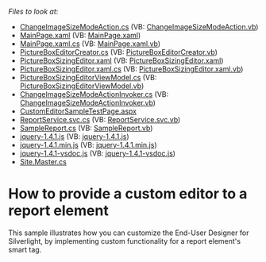 <!-- default file list -->
*Files to look at*:

* [ChangeImageSizeModeAction.cs](./CS/CustomEditorSample/ChangeImageSizeModeAction.cs) (VB: [ChangeImageSizeModeAction.vb](./VB/CustomEditorSample/ChangeImageSizeModeAction.vb))
* [MainPage.xaml](./CS/CustomEditorSample/MainPage.xaml) (VB: [MainPage.xaml](./VB/CustomEditorSample/MainPage.xaml))
* [MainPage.xaml.cs](./CS/CustomEditorSample/MainPage.xaml.cs) (VB: [MainPage.xaml.vb](./VB/CustomEditorSample/MainPage.xaml.vb))
* [PictureBoxEditorCreator.cs](./CS/CustomEditorSample/PictureBoxEditorCreator.cs) (VB: [PictureBoxEditorCreator.vb](./VB/CustomEditorSample/PictureBoxEditorCreator.vb))
* [PictureBoxSizingEditor.xaml](./CS/CustomEditorSample/PictureBoxSizingEditor.xaml) (VB: [PictureBoxSizingEditor.xaml](./VB/CustomEditorSample/PictureBoxSizingEditor.xaml))
* [PictureBoxSizingEditor.xaml.cs](./CS/CustomEditorSample/PictureBoxSizingEditor.xaml.cs) (VB: [PictureBoxSizingEditor.xaml.vb](./VB/CustomEditorSample/PictureBoxSizingEditor.xaml.vb))
* [PictureBoxSizingEditorViewModel.cs](./CS/CustomEditorSample/PictureBoxSizingEditorViewModel.cs) (VB: [PictureBoxSizingEditorViewModel.vb](./VB/CustomEditorSample/PictureBoxSizingEditorViewModel.vb))
* [ChangeImageSizeModeActionInvoker.cs](./CS/ReportService/ChangeImageSizeModeActionInvoker.cs) (VB: [ChangeImageSizeModeActionInvoker.vb](./VB/ReportService/ChangeImageSizeModeActionInvoker.vb))
* [CustomEditorSampleTestPage.aspx](./CS/ReportService/CustomEditorSampleTestPage.aspx)
* [ReportService.svc.cs](./CS/ReportService/ReportService.svc.cs) (VB: [ReportService.svc.vb](./VB/ReportService/ReportService.svc.vb))
* [SampleReport.cs](./CS/ReportService/SampleReport.cs) (VB: [SampleReport.vb](./VB/ReportService/SampleReport.vb))
* [jquery-1.4.1.js](./CS/ReportService/Scripts/jquery-1.4.1.js) (VB: [jquery-1.4.1.js](./VB/ReportService/Scripts/jquery-1.4.1.js))
* [jquery-1.4.1.min.js](./CS/ReportService/Scripts/jquery-1.4.1.min.js) (VB: [jquery-1.4.1.min.js](./VB/ReportService/Scripts/jquery-1.4.1.min.js))
* [jquery-1.4.1-vsdoc.js](./CS/ReportService/Scripts/jquery-1.4.1-vsdoc.js) (VB: [jquery-1.4.1-vsdoc.js](./VB/ReportService/Scripts/jquery-1.4.1-vsdoc.js))
* [Site.Master.cs](./CS/ReportService/Site.Master.cs)
<!-- default file list end -->
# How to provide a custom editor to a report element


<p>This sample illustrates how you can customize the End-User Designer for Silverlight, by implementing custom functionality for a report element's smart tag.</p>

<br/>


